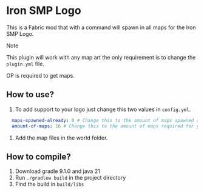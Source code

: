 # Iron SMP Logo

This is a Fabric mod that with a command will spawn in all maps for the Iron SMP Logo.

> [!NOTE]
> This plugin will work with any map art the only requirement is to change the `plugin.yml` file.
>
> OP is required to get maps.

## How to use?

1. To add support to your logo just change this two values in `config.yml`.

  ```yml
    maps-spawned-already: 0 # Change this to the amount of maps spawned already by players and you.
    amount-of-maps: 16 # Change this to the amount of maps required for you're map logo.
  ```

1. Add the map files in the world folder.

## How to compile?

1. Download gradle 9.1.0 and java 21
2. Run `./gradlew build` in the project directory
3. Find the build in `build/libs`
